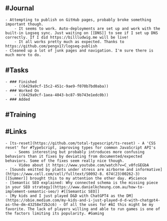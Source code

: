 ## #Journal
	- Attempting to publish on GitHub pages, probably broke something important though.
		- It seems to work. Auto-deployments are set up and work with the built-in Logseq sync. Just waiting on [[DNS]] to see if I set up DNS correctly. If I did https://billludwig.me will be live!
		- It all works pretty much as expected. Thanks to https://github.com/pengx17/logseq-publish
	- Cleaned up a lot of junk pages and navigation. I'm sure there is much more to do.
## #Tasks
	- ### Finished
		- ((6429a9cf-15c2-451c-9ae9-f070b7bd0aba))
	- ### Worked On
		- ((6429a9cf-1aea-4043-bc87-9b743e1edc0b))
	- ### Added
## #Training
## #Links
	- [ts-reset](https://github.com/total-typescript/ts-reset) - A 'CSS reset' for #TypeScript, improving types for common JavaScript API's
		- Seems interesting but probably introduces more confusing behaviors than it fixes by deviating from documented/expected behaviors. Some of the fixes seem really nice though.
		- Video about it https://www.youtube.com/watch?v=C_v0fcGEGbA
	- [Sounds emitted by plants under stress are airborne and informative](https://www.cell.com/cell/fulltext/S0092-8. 674(23)00262-3) [[Summer]] brought this to my attention the other day. #Science
	- [Semantic SEO explained: Why connected schema is the missing piece in your SEO strategy](https://www.danielkcheung.com.au/how-to-implement-semantic-seo/) #[[Semantic SEO]]
	- [My kids and I just played D&D with ChatGPT4 as the DM](https://obie.medium.com/my-kids-and-i-just-played-d-d-with-chatgpt4-as-the-dm-43258e72b2c6) - Of all the uses for #AI this might be my favorite. The lack of players willing and able to run games is one of the factors limiting its popularity. #Gaming